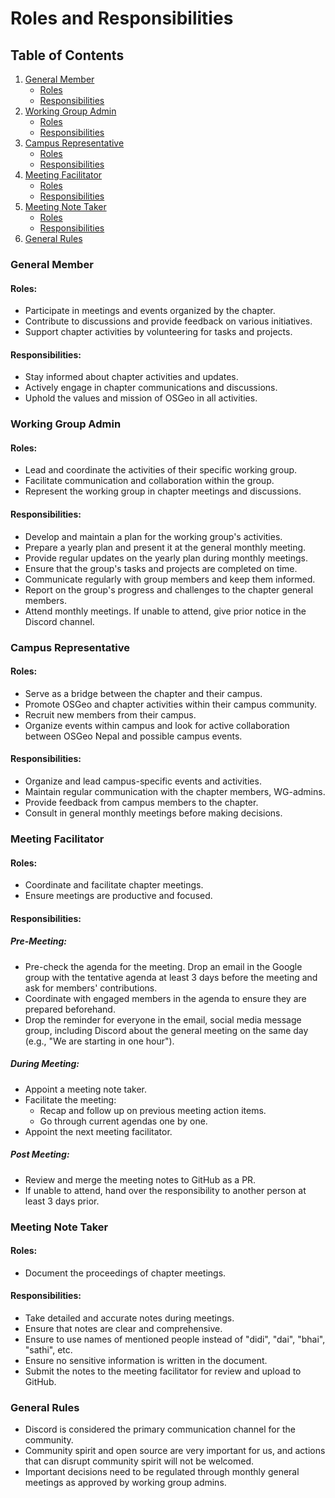 # Roles and Responsibilities 

## Table of Contents
1. [General Member](#general-member)
   - [Roles](#roles)
   - [Responsibilities](#responsibilities)
2. [Working Group Admin](#working-group-admin)
   - [Roles](#roles-1)
   - [Responsibilities](#responsibilities-1)
3. [Campus Representative](#campus-representative)
   - [Roles](#roles-2)
   - [Responsibilities](#responsibilities-2)
4. [Meeting Facilitator](#meeting-facilitator)
   - [Roles](#roles-3)
   - [Responsibilities](#responsibilities-3)
5. [Meeting Note Taker](#meeting-note-taker)
   - [Roles](#roles-4)
   - [Responsibilities](#responsibilities-4)
6. [General Rules](#general-rules)

### General Member
#### Roles:
- Participate in meetings and events organized by the chapter.
- Contribute to discussions and provide feedback on various initiatives.
- Support chapter activities by volunteering for tasks and projects.

#### Responsibilities:
- Stay informed about chapter activities and updates.
- Actively engage in chapter communications and discussions.
- Uphold the values and mission of OSGeo in all activities.

### Working Group Admin
#### Roles:
- Lead and coordinate the activities of their specific working group.
- Facilitate communication and collaboration within the group.
- Represent the working group in chapter meetings and discussions.

#### Responsibilities:
- Develop and maintain a plan for the working group's activities.
- Prepare a yearly plan and present it at the general monthly meeting.
- Provide regular updates on the yearly plan during monthly meetings.
- Ensure that the group's tasks and projects are completed on time.
- Communicate regularly with group members and keep them informed.
- Report on the group's progress and challenges to the chapter general members.
- Attend monthly meetings. If unable to attend, give prior notice in the Discord channel.

### Campus Representative
#### Roles:
- Serve as a bridge between the chapter and their campus.
- Promote OSGeo and chapter activities within their campus community.
- Recruit new members from their campus.
- Organize events within campus and look for active collaboration between OSGeo Nepal and possible campus events.

#### Responsibilities:
- Organize and lead campus-specific events and activities.
- Maintain regular communication with the chapter members, WG-admins.
- Provide feedback from campus members to the chapter.
- Consult in general monthly meetings before making decisions.

### Meeting Facilitator
#### Roles:
- Coordinate and facilitate chapter meetings.
- Ensure meetings are productive and focused.

#### Responsibilities:

##### Pre-Meeting: 
- Pre-check the agenda for the meeting. Drop an email in the Google group with the tentative agenda at least 3 days before the meeting and ask for members' contributions.
- Coordinate with engaged members in the agenda to ensure they are prepared beforehand.
- Drop the reminder for everyone in the email, social media message group, including Discord about the general meeting on the same day (e.g., "We are starting in one hour").

##### During Meeting:
- Appoint a meeting note taker.
- Facilitate the meeting:
  - Recap and follow up on previous meeting action items.
  - Go through current agendas one by one.
- Appoint the next meeting facilitator.

##### Post Meeting:
- Review and merge the meeting notes to GitHub as a PR.
- If unable to attend, hand over the responsibility to another person at least 3 days prior.

### Meeting Note Taker
#### Roles:
- Document the proceedings of chapter meetings.

#### Responsibilities:
- Take detailed and accurate notes during meetings.
- Ensure that notes are clear and comprehensive.
- Ensure to use names of mentioned people instead of "didi", "dai", "bhai", "sathi", etc.
- Ensure no sensitive information is written in the document.
- Submit the notes to the meeting facilitator for review and upload to GitHub.

### General Rules
- Discord is considered the primary communication channel for the community.
- Community spirit and open source are very important for us, and actions that can disrupt community spirit will not be welcomed.
- Important decisions need to be regulated through monthly general meetings as approved by working group admins.
